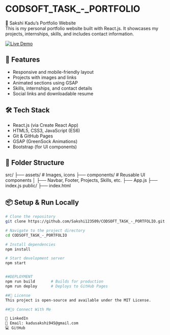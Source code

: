 # CODSOFT_TASK_-_PORTFOLIO

💼 Sakshi Kadu’s Portfolio Website  
This is my personal portfolio website built with React.js. It showcases my projects, internships, skills, and includes contact information.

[![Live Demo](https://img.shields.io/badge/View-Live--Portfolio-brightgreen)](https://sakshi123509.github.io/CODSOFT_TASK_-_PORTFOLIO/)


## 🚀 Features
- Responsive and mobile-friendly layout  
- Projects with images and links  
- Animated sections using GSAP  
- Skills, internships, and contact details  
- Social links and downloadable resume  

## 🛠️ Tech Stack
- React.js (via Create React App)  
- HTML5, CSS3, JavaScript (ES6)  
- Git & GitHub Pages  
- GSAP (GreenSock Animations)  
- Bootstrap (for UI components)  

## 🧾 Folder Structure

src/
├── assets/ # Images, icons
├── components/ # Reusable UI components
│ ├── Navbar, Footer, Projects, Skills, etc.
├── App.js
├── index.js
public/
├── index.html

## 📦 Setup & Run Locally

```bash
# Clone the repository
git clone https://github.com/Sakshi123509/CODSOFT_TASK_-_PORTFOLIO.git

# Navigate to the project directory
cd CODSOFT_TASK_-_PORTFOLIO

# Install dependencies
npm install

# Start development server
npm start


##DEPLOYMENT
npm run build       # Builds for production
npm run deploy      # Deploys to GitHub Pages

##📄 License
This project is open-source and available under the MIT License.

##🙋‍♀️ Connect With Me

💼 LinkedIn
📧 Email: kadusakshi945@gmail.com
💻 GitHub
